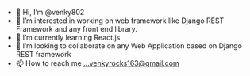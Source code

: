 - 👋 Hi, I’m @venky802
- 👀 I’m interested in working on web framework like Django REST Framework and any front end library.
- 🌱 I’m currently learning React.js
- 💞️ I’m looking to collaborate on any Web Application based on Django REST framework
- 📫 How to reach me ...venkyrocks163@gmail.com

<!---
venky802/venky802 is a ✨ special ✨ repository because its `README.md` (this file) appears on your GitHub profile.
You can click the Preview link to take a look at your changes.
--->
